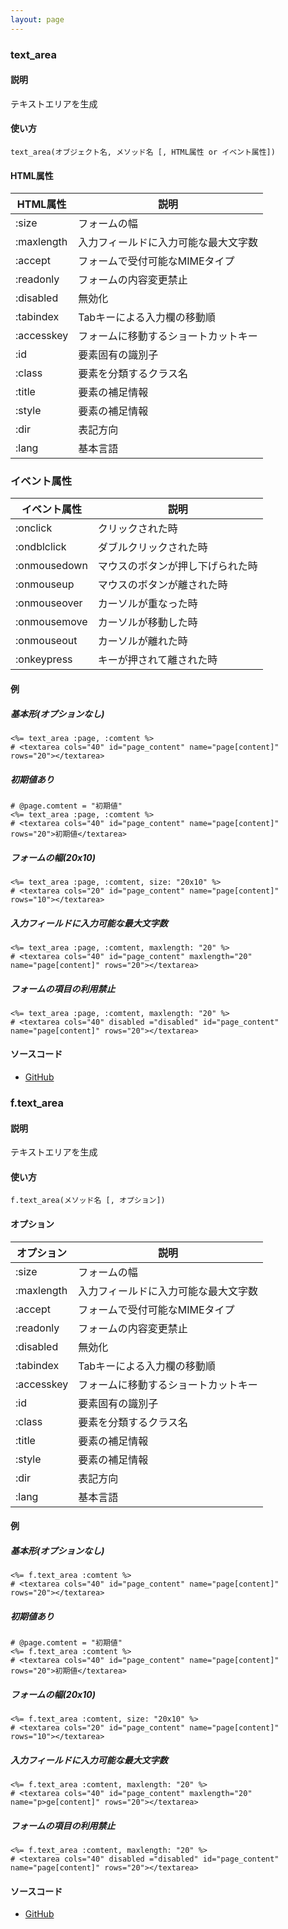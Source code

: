```yaml
---
layout: page
---
```

### text_area
#### 説明
テキストエリアを生成

#### 使い方
    text_area(オブジェクト名, メソッド名 [, HTML属性 or イベント属性])

#### HTML属性

HTML属性   | 説明
---------- | ------------------
:size      | フォームの幅
:maxlength | 入力フィールドに入力可能な最大文字数
:accept    | フォームで受付可能なMIMEタイプ
:readonly  | フォームの内容変更禁止
:disabled  | 無効化
:tabindex  | Tabキーによる入力欄の移動順
:accesskey | フォームに移動するショートカットキー
:id        | 要素固有の識別子
:class     | 要素を分類するクラス名
:title     | 要素の補足情報
:style     | 要素の補足情報
:dir       | 表記方向
:lang      | 基本言語


### イベント属性

イベント属性     | 説明
-------------|--------------------
:onclick     | クリックされた時
:ondblclick  | ダブルクリックされた時
:onmousedown | マウスのボタンが押し下げられた時
:onmouseup   | マウスのボタンが離された時
:onmouseover | カーソルが重なった時
:onmousemove | カーソルが移動した時
:onmouseout  | カーソルが離れた時
:onkeypress  | キーが押されて離された時

#### 例
##### 基本形(オプションなし)
    <%= text_area :page, :comtent %>
    # <textarea cols="40" id="page_content" name="page[content]" rows="20"></textarea>

##### 初期値あり
    # @page.comtent = "初期値"
    <%= text_area :page, :comtent %>
    # <textarea cols="40" id="page_content" name="page[content]" rows="20">初期値</textarea>

##### フォームの幅(20x10)
    <%= text_area :page, :comtent, size: "20x10" %>
    # <textarea cols="20" id="page_content" name="page[content]" rows="10"></textarea>

##### 入力フィールドに入力可能な最大文字数
    <%= text_area :page, :comtent, maxlength: "20" %>
    # <textarea cols="40" id="page_content" maxlength="20" name="page[content]" rows="20"></textarea>

##### フォームの項目の利用禁止
    <%= text_area :page, :comtent, maxlength: "20" %>
    # <textarea cols="40" disabled ="disabled" id="page_content" name="page[content]" rows="20"></textarea>

#### ソースコード
* [GitHub](https://github.com/rails/rails/blob/f33d52c95217212cbacc8d5e44b5a8e3cdc6f5b3/actionview/lib/action_view/helpers/form_helper.rb#L1240)

### f.text_area
#### 説明
テキストエリアを生成

#### 使い方
    f.text_area(メソッド名 [, オプション])

#### オプション

オプション      | 説明
---------- | ------------------
:size      | フォームの幅
:maxlength | 入力フィールドに入力可能な最大文字数
:accept    | フォームで受付可能なMIMEタイプ
:readonly  | フォームの内容変更禁止
:disabled  | 無効化
:tabindex  | Tabキーによる入力欄の移動順
:accesskey | フォームに移動するショートカットキー
:id        | 要素固有の識別子
:class     | 要素を分類するクラス名
:title     | 要素の補足情報
:style     | 要素の補足情報
:dir       | 表記方向
:lang      | 基本言語

#### 例
##### 基本形(オプションなし)
    <%= f.text_area :comtent %>
    # <textarea cols="40" id="page_content" name="page[content]" rows="20"></textarea>

##### 初期値あり
    # @page.comtent = "初期値"
    <%= f.text_area :comtent %>
    # <textarea cols="40" id="page_content" name="page[content]" rows="20">初期値</textarea>

##### フォームの幅(20x10)
    <%= f.text_area :comtent, size: "20x10" %>
    # <textarea cols="20" id="page_content" name="page[content]" rows="10"></textarea>

##### 入力フィールドに入力可能な最大文字数
    <%= f.text_area :comtent, maxlength: "20" %>
    # <textarea cols="40" id="page_content" maxlength="20" name="p>ge[content]" rows="20"></textarea>

##### フォームの項目の利用禁止
    <%= f.text_area :comtent, maxlength: "20" %>
    # <textarea cols="40" disabled ="disabled" id="page_content" name="page[content]" rows="20"></textarea>

#### ソースコード
* [GitHub](https://github.com/rails/rails/blob/f33d52c95217212cbacc8d5e44b5a8e3cdc6f5b3/actionview/lib/action_view/helpers/form_helper.rb#L1722)